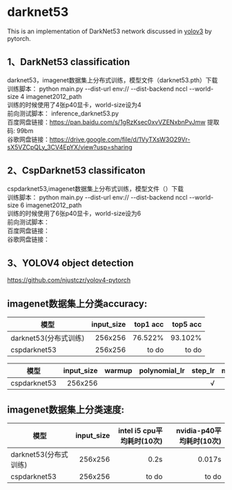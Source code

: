 # darknet53

This is an implementation of DarkNet53 network discussed in [yolov3](https://pjreddie.com/media/files/papers/YOLOv3.pdf) by pytorch.
 
1、DarkNet53 classification  
---------------------------
darknet53，imagenet数据集上分布式训练，模型文件（darknet53.pth）下载   
训练脚本： python main.py --dist-url env:// --dist-backend nccl --world-size 4 imagenet2012_path  
训练的时候使用了4张p40显卡，world-size设为4  
前向测试脚本： inference_darknet53.py   
百度网盘链接：https://pan.baidu.com/s/1gRzKsec0xvVZENxbnPvJmw 提取码: 99bm    
谷歌网盘链接：https://drive.google.com/file/d/1VyTXsW3O29Vr-sX5VZCpQLy_3CV4EpYX/view?usp=sharing  

2、CspDarknet53 classificaton    
-----------------------------    
cspdarknet53,imagenet数据集上分布式训练，模型文件（）下载  
训练脚本： python main.py --dist-url env:// --dist-backend nccl --world-size 6 imagenet2012_path  
训练的时候使用了6张p40显卡，world-size设为6  
前向测试脚本：  
百度网盘链接：  
谷歌网盘链接：  

3、YOLOV4 object detection    
------------------------------  
https://github.com/njustczr/yolov4-pytorch    

imagenet数据集上分类accuracy:  
---------------------------  
| 模型        |  input_size  | top1 acc |  top5 acc |
| --------   | -----: |  -----:   |   -----:  | 
| darknet53(分布式训练)        | 256x256 | 76.522% |  93.102%  |  
| cspdarknet53     |  256x256  | to do |  to do  |

|  模型 |input_size|warmup|polynomial_lr|step_lr|mish|label_smoothing|cut_mix|epoch|top1_acc|top5_acc|
| -----| ---------: |-------:|---------------:|-------:|-----:|----------------:|--------:|-----:|----------:|---------:|
| cspdarknet53| 256x256 |        |                |    √    |   √   |       √          |         |   120   |    77.36%   |          | 


imagenet数据集上分类速度:  
------------------------  
| 模型  | input_size | intel i5 cpu平均耗时(10次) | nvidia-p40平均耗时(10次) |
| ----- | -------: | ----------: | -----------: |
|darknet53(分布式训练)| 256x256 | 0.2s  | 0.017s |
|cspdarknet53| 256x256 |  to do   |  to do  |

